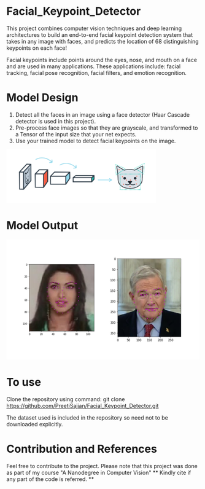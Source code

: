 # Facial_Keypoint_Detector

This project combines computer vision techniques and deep learning architectures to build an end-to-end facial keypoint detection system that takes in any image with faces, and predicts the location of 68 distinguishing keypoints on each face!

Facial keypoints include points around the eyes, nose, and mouth on a face and are used in many applications. These applications include: facial tracking, facial pose recognition, facial filters, and emotion recognition. 

# Model Design
1. Detect all the faces in an image using a face detector (Haar Cascade detector is used in this project).
2. Pre-process face images so that they are grayscale, and transformed to a Tensor of the input size that your net expects. 
3. Use your trained model to detect facial keypoints on the image.

![](images/Design.PNG)

# Model Output
![](images/key_pts_example.png)

# To use
Clone the repository using command: git clone https://github.com/PreetiSajjan/Facial_Keypoint_Detector.git

The dataset used is included in the repository so need not to be downloaded explicitly.

# Contribution and References

Feel free to contribute to the project.
Please note that this project was done as part of my course "A Nanodegree in Computer Vision"
** Kindly cite if any part of the code is referred. **
